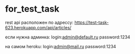 # for_test_task

rest api расположен по адрессу: https://test-task-623.herokuapp.com/api/articles/

если нужна админка: 
login:admin@default.ru
password:1234

на самом heroku:
login:admin@mail.ru
password:1234
                
